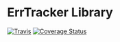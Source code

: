 # ErrTracker Library

[![Travis](https://img.shields.io/travis/vandriesh/errtracker-lib.svg)](https://travis-ci.org/vandriesh/errtracker-lib)
[![Coverage Status](https://coveralls.io/repos/github/vandriesh/errtracker-lib/badge.svg?branch=master)](https://coveralls.io/github/vandriesh/errtracker-lib?branch=master)
